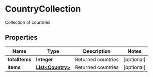 

# CountryCollection

Collection of countries
## Properties

Name | Type | Description | Notes
------------ | ------------- | ------------- | -------------
**totalItems** | **Integer** | Returned countries |  [optional]
**items** | [**List&lt;Country&gt;**](Country.md) | Returned countries |  [optional]



